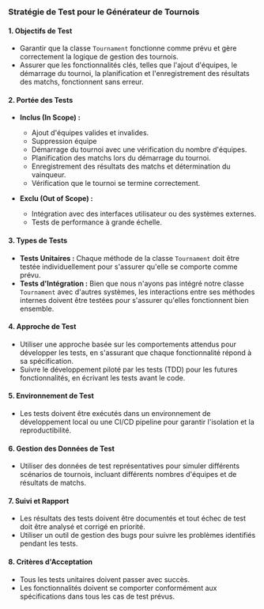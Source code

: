 ### Stratégie de Test pour le Générateur de Tournois

#### 1. Objectifs de Test
- Garantir que la classe `Tournament` fonctionne comme prévu et gère correctement la logique de gestion des tournois.
- Assurer que les fonctionnalités clés, telles que l'ajout d'équipes, le démarrage du tournoi, la planification et l'enregistrement des résultats des matchs, fonctionnent sans erreur.

#### 2. Portée des Tests
- **Inclus (In Scope) :**
  - Ajout d'équipes valides et invalides.
  - Suppression équipe
  - Démarrage du tournoi avec une vérification du nombre d'équipes.
  - Planification des matchs lors du démarrage du tournoi.
  - Enregistrement des résultats des matchs et détermination du vainqueur.
  - Vérification que le tournoi se termine correctement.

- **Exclu (Out of Scope) :**
  - Intégration avec des interfaces utilisateur ou des systèmes externes.
  - Tests de performance à grande échelle.

#### 3. Types de Tests
- **Tests Unitaires :** Chaque méthode de la classe `Tournament` doit être testée individuellement pour s'assurer qu'elle se comporte comme prévu.
- **Tests d'Intégration :** Bien que nous n'ayons pas intégré notre classe `Tournament` avec d'autres systèmes, les interactions entre ses méthodes internes doivent être testées pour s'assurer qu'elles fonctionnent bien ensemble.
  
#### 4. Approche de Test
- Utiliser une approche basée sur les comportements attendus pour développer les tests, en s'assurant que chaque fonctionnalité répond à sa spécification.
- Suivre le développement piloté par les tests (TDD) pour les futures fonctionnalités, en écrivant les tests avant le code.

#### 5. Environnement de Test
- Les tests doivent être exécutés dans un environnement de développement local ou une CI/CD pipeline pour garantir l'isolation et la reproductibilité.

#### 6. Gestion des Données de Test
- Utiliser des données de test représentatives pour simuler différents scénarios de tournois, incluant différents nombres d'équipes et de résultats de matchs.

#### 7. Suivi et Rapport
- Les résultats des tests doivent être documentés et tout échec de test doit être analysé et corrigé en priorité.
- Utiliser un outil de gestion des bugs pour suivre les problèmes identifiés pendant les tests.

#### 8. Critères d'Acceptation
- Tous les tests unitaires doivent passer avec succès.
- Les fonctionnalités doivent se comporter conformément aux spécifications dans tous les cas de test prévus.
